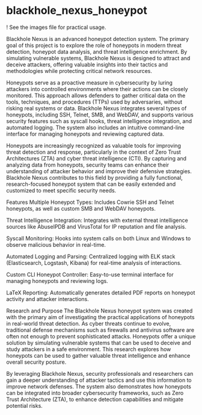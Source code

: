 # blackhole_nexus_honeypot

! See the images file for practical usage.

Blackhole Nexus is an advanced honeypot detection system. The primary goal of this project is to explore the role of honeypots in modern threat detection, honeypot data analysis, and threat intelligence enrichment. By simulating vulnerable systems, Blackhole Nexus is designed to attract and deceive attackers, offering valuable insights into their tactics and methodologies while protecting critical network resources.

Honeypots serve as a proactive measure in cybersecurity by luring attackers into controlled environments where their actions can be closely monitored. This approach allows defenders to gather critical data on the tools, techniques, and procedures (TTPs) used by adversaries, without risking real systems or data. Blackhole Nexus integrates several types of honeypots, including SSH, Telnet, SMB, and WebDAV, and supports various security features such as syscall hooks, threat intelligence integration, and automated logging. The system also includes an intuitive command-line interface for managing honeypots and reviewing captured data.

Honeypots are increasingly recognized as valuable tools for improving threat detection and response, particularly in the context of Zero Trust Architectures (ZTA) and cyber threat intelligence (CTI). By capturing and analyzing data from honeypots, security teams can enhance their understanding of attacker behavior and improve their defensive strategies. Blackhole Nexus contributes to this field by providing a fully functional, research-focused honeypot system that can be easily extended and customized to meet specific security needs.

Features
Multiple Honeypot Types: Includes Cowrie SSH and Telnet honeypots, as well as custom SMB and WebDAV honeypots.

Threat Intelligence Integration: Integrates with external threat intelligence sources like AbuseIPDB and VirusTotal for IP reputation and file analysis.

Syscall Monitoring: Hooks into system calls on both Linux and Windows to observe malicious behavior in real-time.

Automated Logging and Parsing: Centralized logging with ELK stack (Elasticsearch, Logstash, Kibana) for real-time analysis of interactions.

Custom CLI Honeypot Controller: Easy-to-use terminal interface for managing honeypots and reviewing logs.

LaTeX Reporting: Automatically generates detailed PDF reports on honeypot activity and attacker interactions.

Research and Purpose
The Blackhole Nexus honeypot system was created with the primary aim of investigating the practical applications of honeypots in real-world threat detection. As cyber threats continue to evolve, traditional defense mechanisms such as firewalls and antivirus software are often not enough to prevent sophisticated attacks. Honeypots offer a unique solution by simulating vulnerable systems that can be used to deceive and study attackers in a safe environment. This research explores how honeypots can be used to gather valuable threat intelligence and enhance overall security posture.

By leveraging Blackhole Nexus, security professionals and researchers can gain a deeper understanding of attacker tactics and use this information to improve network defenses. The system also demonstrates how honeypots can be integrated into broader cybersecurity frameworks, such as Zero Trust Architecture (ZTA), to enhance detection capabilities and mitigate potential risks.
